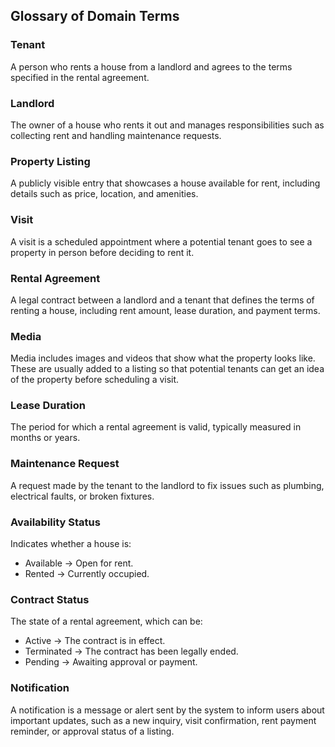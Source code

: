 ## Glossary of Domain Terms	

### Tenant
A person who rents a house from a landlord and agrees to the terms specified in the rental agreement.

### Landlord
The owner of a house who rents it out and manages responsibilities such as collecting rent and handling maintenance requests.

### Property Listing
A publicly visible entry that showcases a house available for rent, including details such as price, location, and amenities.

### Visit
A visit is a scheduled appointment where a potential tenant goes to see a property in person before deciding to rent it.

### Rental Agreement
A legal contract between a landlord and a tenant that defines the terms of renting a house, including rent amount, lease duration, and payment terms.

### Media 
Media includes images and videos that show what the property looks like. These are usually added to a listing so that potential tenants can get an idea of the property before scheduling a visit.

### Lease Duration
The period for which a rental agreement is valid, typically measured in months or years.

### Maintenance Request
A request made by the tenant to the landlord to fix issues such as plumbing, electrical faults, or broken fixtures.

### Availability Status
Indicates whether a house is:

- Available → Open for rent.
- Rented → Currently occupied.

### Contract Status
The state of a rental agreement, which can be:

- Active → The contract is in effect.
- Terminated → The contract has been legally ended.
- Pending → Awaiting approval or payment.

### Notification
A notification is a message or alert sent by the system to inform users about important updates, such as a new inquiry, visit confirmation, rent payment reminder, or approval status of a listing.
